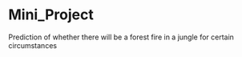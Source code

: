 # Mini_Project
Prediction of whether there will be a forest fire in a jungle for certain circumstances
